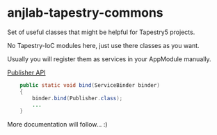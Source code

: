 anjlab-tapestry-commons
=======================

Set of useful classes that might be helpful for Tapestry5 projects.

No Tapestry-IoC modules here, just use there classes as you want.

Usually you will register them as services in your AppModule manually.

[Publisher API](https://github.com/anjlab/anjlab-tapestry-commons/wiki/Publisher-API)

```java
    public static void bind(ServiceBinder binder)
    {
        binder.bind(Publisher.class);
        ...
    }
```


More documentation will follow... :)
